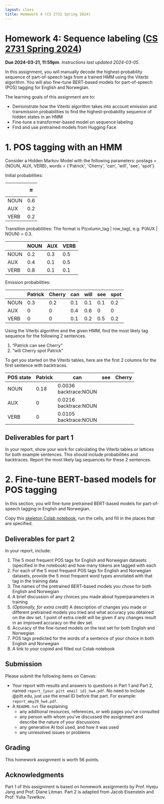```yaml
---
layout: class
title: Homework 4 (CS 2731 Spring 2024)
---
```


# Homework 4: Sequence labeling ([CS 2731 Spring 2024](https://michaelmilleryoder.github.io/cs2731_spring2024/))
**Due 2024-03-21, 11:59pm**. *Instructions last updated 2024-03-05.*

In this assignment, you will manually decode the highest-probability sequence of part-of-speech tags from a trained HMM using the Viterbi algorithm. You will also fine-tune BERT-based models for part-of-speech (POS) tagging for English and Norwegian.

The learning goals of this assignment are to:
* Demonstrate how the Viterbi algorithm takes into account emission and transmission probabilities to find the highest-probability sequence of hidden states in an HMM
* Fine-tune a transformer-based model on sequence labeling
* Find and use pretrained models from Hugging Face

# 1. POS tagging with an HMM
Consider a Hidden Markov Model with the following parameters:
postags = {NOUN, AUX, VERB}, words = {'Patrick', 'Cherry', 'can', 'will', 'see', 'spot'}

Initial probabilities:

&nbsp; | $$\pi$$
--|--------
NOUN|0.6
AUX|0.2
VERB|0.2

Transition probabilities: 
The format is P(column\_tag \| row\_tag), e.g. P(AUX \| NOUN) = 0.3.

 &nbsp;| NOUN | AUX | VERB
--|---|---|--
NOUN|0.2|0.3|0.5
AUX|0.4|0.1|0.5
VERB|0.8|0.1|0.1

Emission probabilities:

 &nbsp;| Patrick | Cherry | can | will | see | spot
--|---|---|--|--|--|--
NOUN|0.3|0.2|0.1|0.1|0.1|0.2
AUX|0|0|0.4|0.6|0|0
VERB|0|0|0.1|0.2|0.5|0.2

Using the Viterbi algorithm and the given HMM, find the most likely tag sequence for the following 2 sentences.
1. “Patrick can see Cherry”
1. “will Cherry spot Patrick”

To get you started on the Viterbi tables, here are the first 2 columns for the first sentence with backtraces.

POS state | Patrick | can | see| Cherry
----|---|----|---|---
NOUN|0.18|0.0036<br>backtrace:NOUN| |
AUX|0|0.0216<br>backtrace:NOUN| |
VERB|0|0.0105<br>backtrace:NOUN| |


## Deliverables for part 1
In your report, show your work for calculating the Viterbi tables or lattices for both example sentences. This should include probabilities and backtraces.
Report the most likely tag sequences for these 2 sentences.


# 2. Fine-tune BERT-based models for POS tagging
In this section, you will fine-tune pretrained BERT-based models for part-of-speech tagging in English and Norwegian.

Copy this [skeleton Colab notebook](https://colab.research.google.com/drive/1X0wmJbH-ySZg5DASEDGTV_SrkdzMXq89?usp=sharing), run the cells, and fill in the places that are specified.

## Deliverables for part 2
In your report, include:
1. The 5 most frequent POS tags for English and Norwegian datasets (specified in the notebook) and how many tokens are tagged with each
1. For each of the 5 most frequent POS tags for English and Norwegian datasets, provide the 5 most frequent word types annotated with that tag in the training data
1. The names of the pretrained BERT-based models you chose for both English and Norwegian
1. A brief discussion of any choices you made about hyperparameters in training
1. *(Optionally, for extra credit)* A description of changes you made or different pretrained models you tried and what accuracy you obtained on the dev set. 1 point of extra credit will be given if any changes result in an improved accuracy on the dev set.
1. Accuracy of the fine-tuned models on the test set for both English and Norwegian
1. POS tags predicted for the words of a sentence of your choice in both English and Norwegian
4. A link to your copied and filled out Colab notebook

## Submission
Please submit the following items on Canvas:

* Your report with results and answers to questions in Part 1 and Part 2, named `report_{your pitt email id}_hw4.pdf`. No need to include @pitt.edu, just use the email ID before that part. For example: `report_mmy29_hw4.pdf`.
* A `README.txt` file explaining
	* any additional resources, references, or web pages you've consulted
	* any person with whom you've discussed the assignment and describe the nature of your discussions
	* any generative AI tool used, and how it was used
	* any unresolved issues or problems

## Grading
This homework assignment is worth 56 points.
<!--See rubric on Canvas.-->


## Acknowledgments
Part 1 of this assignment is based on homework assignments by Prof. Hyeju Jang and Prof. Diane Litman. Part 2 is adapted from Jacob Eisenstein and Prof. Yulia Tsvetkov.
